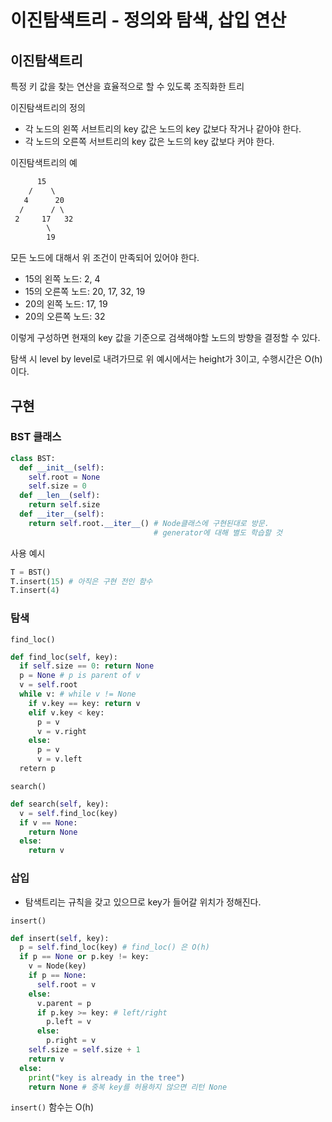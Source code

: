 # 이진탐색트리 - 정의와 탐색, 삽입 연산
## 이진탐색트리

특정 키 값을 찾는 연산을 효율적으로 할 수 있도록 조직화한 트리

이진탐색트리의 정의

- 각 노드의 왼쪽 서브트리의 key 값은 노드의 key 값보다 작거나 같아야 한다.
- 각 노드의 오른쪽 서브트리의 key 값은 노드의 key 값보다 커야 한다.

이진탐색트리의 예

```txt
      15
    /    \
   4      20
  /      / \
 2     17   32
        \
        19
```

모든 노드에 대해서 위 조건이 만족되어 있어야 한다.

- 15의 왼쪽 노드: 2, 4
- 15의 오른쪽 노드: 20, 17, 32, 19
- 20의 왼쪽 노드: 17, 19
- 20의 오른쪽 노드: 32

이렇게 구성하면 현재의 key 값을 기준으로 검색해야할 노드의 방향을 결정할 수 있다.

탐색 시 level by level로 내려가므로 위 예시에서는 height가 3이고, 수행시간은 O(h)이다.

## 구현

### BST 클래스

```py
class BST:
  def __init__(self):
    self.root = None
    self.size = 0
  def __len__(self):
    return self.size
  def __iter__(self):
    return self.root.__iter__() # Node클래스에 구현된대로 방문.
                                # generator에 대해 별도 학습할 것
```

사용 예시

```py
T = BST()
T.insert(15) # 아직은 구현 전인 함수
T.insert(4)
```

### 탐색

`find_loc()`

```py
def find_loc(self, key):
  if self.size == 0: return None
  p = None # p is parent of v
  v = self.root
  while v: # while v != None
    if v.key == key: return v
    elif v.key < key:
      p = v
      v = v.right
    else:
      p = v
      v = v.left
  retern p
```

`search()`

```py
def search(self, key):
  v = self.find_loc(key)
  if v == None:
    return None
  else:
    return v
```

### 삽입

- 탐색트리는 규칙을 갖고 있으므로 key가 들어갈 위치가 정해진다.

`insert()`

```py
def insert(self, key):
  p = self.find_loc(key) # find_loc() 은 O(h)
  if p == None or p.key != key:
    v = Node(key)
    if p == None:
      self.root = v
    else:
      v.parent = p
      if p.key >= key: # left/right
        p.left = v
      else:
        p.right = v
    self.size = self.size + 1
    return v
  else:
    print("key is already in the tree")
    return None # 중복 key를 허용하지 않으면 리턴 None 
```

`insert()` 함수는 O(h)
